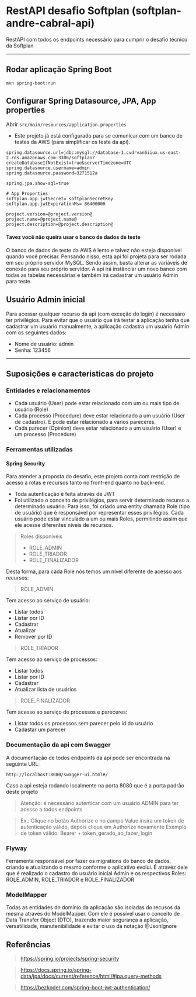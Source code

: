 # RestAPI desafio Softplan (softplan-andre-cabral-api)

RestAPI com todos os endpoints necessário para cumprir o desafio
técnico da Softplan

---

## Rodar aplicação Spring Boot
```
mvn spring-boot:run
```

## Configurar Spring Datasource, JPA, App properties
Abrir `src/main/resources/application.properties`
- Este projeto já está configurado para se comunicar com um banco de testes
da AWS (para simplificar os teste da api).
```
spring.datasource.url=jdbc:mysql://database-1.cvdrvan6iiux.us-east-2.rds.amazonaws.com:3306/softplan?createDatabaseIfNotExist=true&serverTimezone=UTC
spring.datasource.username=admin
spring.datasource.password=3271512a

spring.jpa.show-sql=true

# App Properties
softplan.app.jwtSecret= softplanSecretKey
softplan.app.jwtExpirationMs= 86400000

project.version=@project.version@
project.name=@project.name@
project.description=@project.description@
```
#### Tavez você não queira usar o banco de dados de teste
O banco de dados de teste da AWS é lento e talvez não esteja disponível quando você
precisar. Pensando nisso, esta api foi projeta para ser rodada em seu próprio servidor MySQL. Sendo assim, basta alterar as variáveis de conexão para seu próprio servidor. A api irá instânciar um novo banco com todas as tabelas necessárias e também irá cadastrar um usuário Admin para teste.

## Usuário Admin inicial
Para acessar qualquer recurso da api (com exceção do login) é necessáro ter privilégios. Para evitar que o usuário que irá testar a aplicação tenha que cadastrar um usuário manualmente, a aplicação cadastra um usuário Admin com os seguintes dados:

- Nome de usuário: admin
- Senha: 123456

---

## Suposições e caracteristicas do projeto

### Entidades e relacionamentos
- Cada usuário (User) pode estar relacionado com um ou mais tipo de usuário (Role)
- Cada processo (Procedure) deve estar relacionado a um usuário (User de cadastro). E pode estar relacionado a vários pareceres.
- Cada parecer (Opinion) deve estar relacionado a um usuário (User) e um processo (Procedure)

### Ferramentas utilizadas

#### Spring Security
Para atender a proposta do desafio, este projeto conta com restrição de acesso a rotas e recursos tanto no front-end quanto no back-end.

- Toda autenticação é feita através de JWT
- Foi utilizado o conceito de privilégios, para servir determinado recurso a determinado usuário. Para isso, foi criado uma entity chamada Role (tipo de usuário) que é responsável por representar esses privilégios. Cada usuário pode estar vinculado a um ou mais Roles, permitindo assim que ele acesse diferentes níveis de recursos.
> Roles disponíveis
> - ROLE_ADMIN
> - ROLE_TRIADOR
> - ROLE_FINALIZADOR

Desta forma, para cada Role nós temos um nível diferente de acesso aos recursos:
> ROLE_ADMIN

Tem acesso ao serviço de usuário:
- Listar todos
- Listar por ID
- Cadastrar
- Atualizar
- Remover por ID

> ROLE_TRIADOR

Tem acesso ao serviço de processos:
- Listar todos
- Listar por ID
- Cadastrar
- Atualizar lista de usuários

> ROLE_FINALIZADOR

Tem acesso ao serviço de processos e pareceres:
- Listar todos os processos sem parecer pelo id do usuário
- Cadastar um parecer


### Documentação da api com Swagger
A documentação de todos endpoints da api pode ser encontrada na seguinte URL:

```
http://localhost:8080/swagger-ui.html#/
```

Caso a api esteja rodando localmente na porta 8080 que é a porta padrão deste projeto

> Atenção: é necessário autenticar com um usuário ADMIN para ter acesso a todos endpoints

> Ex.: Clique no botão Authorize e no campo Value insira um token de autenticação válido, depois clique em Authorize novamente
> Exemplo de token válido: Bearer + token_gerado_ao_fazer_login

### Flyway
Ferramenta responsável por fazer os migrations do banco de dados, criando e atualizando o mesmo conforme o aplicativo evolui. É atravéz dele que é realizado o cadastro do usuário inicial Admin e os respectivos Roles: ROLE_ADMIN, ROLE_TRIADOR e ROLE_FINALIZADOR

### ModelMapper
Todas as entidades do domínio da aplicação são isoladas do recusos da mesma através do ModelMapper. Com ele é possível usar o conceito de Data Transfer Object (DTO), trazendo maior segurança a aplicação, versatilidade, manutenibilidade e evitar o uso da notação @JsonIgnore

## Referências
> https://spring.io/projects/spring-security

> https://docs.spring.io/spring-data/jpa/docs/current/reference/html/#jpa.query-methods

> https://bezkoder.com/spring-boot-jwt-authentication/


